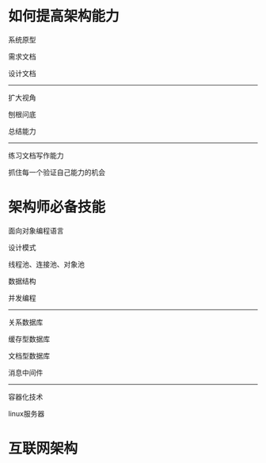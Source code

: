 # 如何提高架构能力

系统原型

需求文档

设计文档

-----

扩大视角

刨根问底

总结能力

----

练习文档写作能力

抓住每一个验证自己能力的机会

# 架构师必备技能

面向对象编程语言

设计模式

线程池、连接池、对象池

数据结构

并发编程

------

关系数据库

缓存型数据库

文档型数据库

消息中间件

----

容器化技术

linux服务器

# 互联网架构



